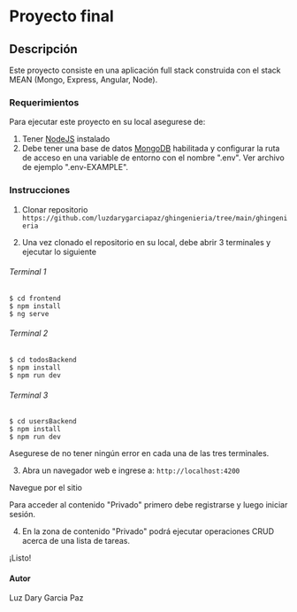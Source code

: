 # Proyecto final

## Descripción

Este proyecto consiste en una aplicación full stack construida con el stack MEAN (Mongo, Express, Angular, Node).

### Requerimientos

Para ejecutar este proyecto en su local asegurese de:

1. Tener [NodeJS](https://nodejs.org/) instalado
2. Debe tener una base de datos [MongoDB](https://www.mongodb.com/) habilitada y configurar la ruta de acceso en una variable de entorno con el nombre ".env".  Ver archivo de ejemplo ".env-EXAMPLE".

### Instrucciones

1. Clonar repositorio ``https://github.com/luzdarygarciapaz/ghingenieria/tree/main/ghingenieria``

2. Una vez clonado el repositorio en su local, debe abrir 3 terminales y ejecutar lo siguiente

###### Terminal 1
```
$ cd frontend
$ npm install
$ ng serve
```

###### Terminal 2
```
$ cd todosBackend
$ npm install
$ npm run dev
```

###### Terminal 3
```
$ cd usersBackend
$ npm install
$ npm run dev
```

Asegurese de no tener ningún error en cada una de las tres terminales.

3. Abra un navegador web e ingrese a: ``http://localhost:4200``

Navegue por el sitio

Para acceder al contenido "Privado" primero debe registrarse y luego iniciar sesión.

4. En la zona de contenido "Privado" podrá ejecutar operaciones CRUD acerca de una lista de tareas.

¡Listo!

#### Autor
Luz Dary Garcia Paz